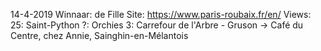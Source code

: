 14-4-2019
Winnaar: de Fille
Site: https://www.paris-roubaix.fr/en/
Views:
25: Saint-Python
?: Orchies
3: Carrefour de l'Arbre - Gruson
-> Café du Centre, chez Annie, Sainghin-en-Mélantois
